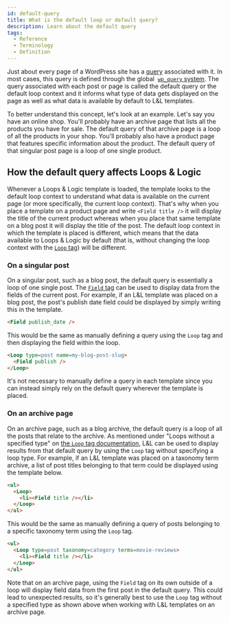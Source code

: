 ```yaml
---
id: default-query
title: What is the default loop or default query?
description: Learn about the default query
tags:
  - Reference
  - Terminology
  - Definition
---
```

Just about every page of a WordPress site has a [query](/docs/reference-guides/terminology-definitions/query) associated with it. In most cases, this query is defined through the global  [`wp_query` system](https://developer.wordpress.org/reference/classes/wp_query/). The query associated with each post or page is called the default query or the default loop context and it informs what type of data gets displayed on the page as well as what data is available by default to L&L templates.

To better understand this concept, let's look at an example. Let's say you have an online shop. You'll probably have an archive page that lists all the products you have for sale. The default query of that archive page is a loop of all the products in your shop. You'll probably also have a product page that features specific information about the product. The default query of that singular post page is a loop of one single product.

## How the default query affects Loops & Logic

Whenever a Loops & Logic template is loaded, the template looks to the default loop context to understand what data is available on the current page (or more specifically, the current loop context). That's why when you place a template on a product page and write `<Field title />` it will display the title of the current product whereas when you place that same template on a blog post it will display the title of the post. The default loop context in which the template is placed is different, which means that the data available to Loops & Logic by default (that is, without changing the loop context with the [`Loop` tag](http://localhost:3000/docs/learning-guides/dynamic-tags/Loop/)) will be different.

### On a singular post

On a singular post, such as a blog post, the default query is essentially a loop of one single post. The [`Field` tag](http://localhost:3000/docs/learning-guides/dynamic-tags/field) can be used to display data from the fields of the current post. For example, if an L&L template was placed on a blog post, the post's publish date field could be displayed by simply writing this in the template.

```html
<Field publish_date />
```

This would be the same as manually defining a query using the `Loop` tag and then displaying the field within the loop.

```html
<Loop type=post name=my-blog-post-slug>
  <Field publish />
</Loop>
```

It's not necessary to manually define a query in each template since you can instead simply rely on the default query wherever the template is placed.

### On an archive page

On an archive page, such as a blog archive, the default query is a loop of all the posts that relate to the archive. As mentioned under "Loops without a specified type" on [the `Loop` tag documentation](http://localhost:3000/docs/learning-guides/dynamic-tags/Loop#loops-without-a-specified-type), L&L can be used to display results from that default query by using the `Loop` tag without specifying a loop type. For example, if an L&L template was placed on a taxonomy term archive, a list of post titles belonging to that term could be displayed using the template below.

```html
<ul>
  <Loop>
    <li><Field title /></li>
  </Loop>
</ul>
```

This would be the same as manually defining a query of posts belonging to a specific taxonomy term using the `Loop` tag.

```html
<ul>
  <Loop type=post taxonomy=category terms=movie-reviews>
    <li><Field title /></li>
  </Loop>
</ul>
```

Note that on an archive page, using the `Field` tag on its own outside of a loop will display field data from the first post in the default query. This could lead to unexpected results, so it's generally best to use the `Loop` tag without a specified type as shown above when working with L&L templates on an archive page.